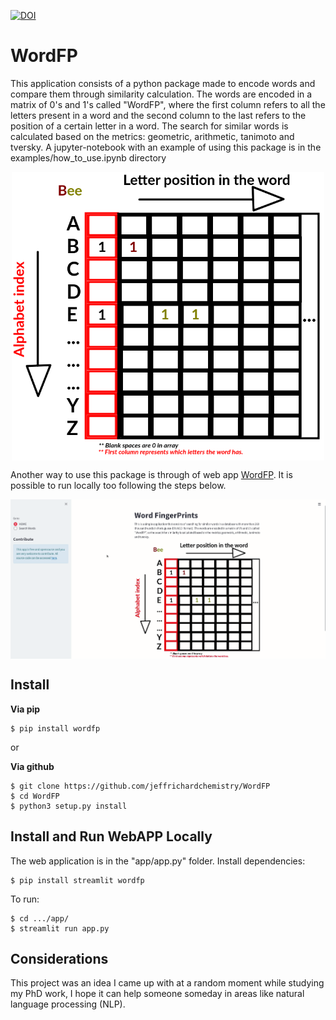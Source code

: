 [![DOI](https://zenodo.org/badge/416400025.svg)](https://zenodo.org/badge/latestdoi/416400025)


# WordFP
This application consists of a python package made to encode words and compare them through similarity calculation.
The words are encoded in a matrix of 0's and 1's called "WordFP", where the first column refers to all the letters
present in a word and the second column to the last refers to the position of a certain letter in a word.
The search for similar words is calculated based on the metrics: geometric, arithmetic, tanimoto and tversky.
A jupyter-notebook with an example of using this package is in the examples/how_to_use.ipynb directory

<p align="center"><img src="/examples/illustration.png?raw=true" width=500 align="middle"></p>

Another way to use this package is through of web app [WordFP](https://github.com/jeffrichardchemistry/WordFP).
It is possible to run locally too following the steps below.

<p align="center"><img src="/examples/wordfp_app.gif?raw=true" align="middle"></p>

## Install
<b>Via pip</b>
```
$ pip install wordfp
```
or

<b>Via github</b>
```
$ git clone https://github.com/jeffrichardchemistry/WordFP
$ cd WordFP
$ python3 setup.py install
```

## Install and Run WebAPP Locally
The web application is in the "app/app.py" folder. Install dependencies:
```
$ pip install streamlit wordfp
```
To run:
```
$ cd .../app/
$ streamlit run app.py
```

## Considerations
This project was an idea I came up with at a random moment while studying my PhD work,
I hope it can help someone someday in areas like natural language processing (NLP).
